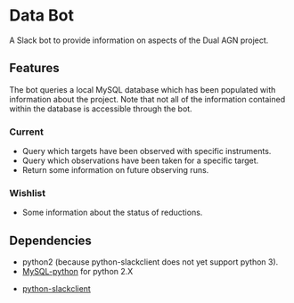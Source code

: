 # Data Bot

A Slack bot to provide information on aspects of the Dual AGN project.

## Features

The bot queries a local MySQL database which has been populated with information about the project.
Note that not all of the information contained within the database is accessible through the bot.

### Current

- Query which targets have been observed with specific instruments.
- Query which observations have been taken for a specific target.
- Return some information on future observing runs.

### Wishlist

- Some information about the status of reductions.

## Dependencies

* python2 (because python-slackclient does not yet support python 3).
* [MySQL-python](https://pypi.python.org/pypi/MySQL-python/) for python 2.X
- [python-slackclient](https://github.com/slackhq/python-slackclient)
